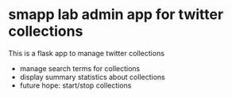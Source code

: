 # smapp lab admin app for twitter collections

This is a flask app to manage twitter collections

* manage search terms for collections
* display summary statistics about collections
* future hope: start/stop collections
